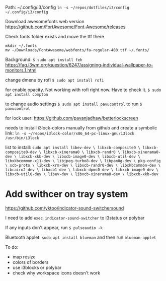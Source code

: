 Path: ~/.config/i3/config
`ln -s ~/repos/dotfiles/i3/config ~/.config/i3/config`

Download awesomefonts web version
https://github.com/FortAwesome/Font-Awesome/releases


Check fonts folder exists and move the ttf there
```
mkdir ~/.fonts
mv ~/Downloads/FontAwesome/webfonts/fa-regular-400.ttf ~/.fonts/
```

Background:
`$ sudo apt install feh`
https://faq.i3wm.org/question/6247/assigning-individual-wallpaper-to-monitors.1.html

change dmenu by rofi
`$ sudo apt install rofi`

for enable opacity. Not working with rofi right now. Have to check it.
`$ sudo apt install compton`


to change audio settings
`$ sudo apt install pavucontrol`
to run 
`$ pavucontrol`

for lock user:
https://github.com/pavanjadhaw/betterlockscreen

needs to install i3lock-colors manually from github and create a symbolic link:
`ln -s ~/repos/i3lock-color/x86_64-pc-linux-gnu/i3lock /usr/bin/i3lock`

list to install:
`sudo apt install libev-dev \
      libxcb-composite0 \
      libxcb-composite0-dev \
      libxcb-xinerama0 \
      libxcb-randr0 \
      libxcb-xinerama0-dev \
      libxcb-xkb-dev \
      libxcb-image0-dev \
      libxcb-util-dev \
      libxkbcommon-x11-dev \
      libjpeg-turbo8-dev \
      libpam0g-dev \
      pkg-config \
      xcb-proto \
      libxcb-xrm-dev \
      libxcb-randr0-dev \
      libxkbcommon-dev \
      libcairo2-dev \
      libxcb1-dev \
      libxcb-dpms0-dev \
      libxcb-image0-dev \
      libxcb-util0-dev \
      libev-dev \
      libxcb-xinerama0-dev \
      libxcb-xkb-dev`

# Add swithcer on tray system
https://github.com/yktoo/indicator-sound-switchersound

I need to add `exec indicator-sound-switcher` to i3status or polybar

If any inputs don't appear, run `$ pulseaudio -k`


Bluetooth applet: `sudo apt install blueman` and then run `blueman-applet`

To do:
- map resize
- colors of borders
- use i3blocks or polybar
- check why workspace icons doesn't work
